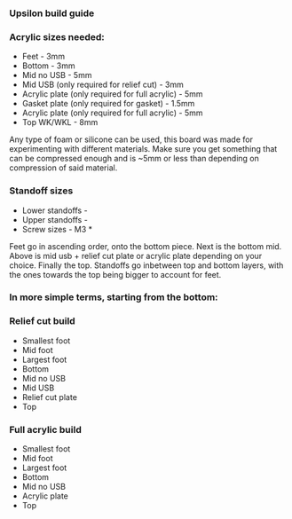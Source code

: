 ### Upsilon build guide

### Acrylic sizes needed:

* Feet - 3mm
* Bottom - 3mm
* Mid no USB - 5mm
* Mid USB (only required for relief cut) - 3mm
* Acrylic plate (only required for full acrylic) - 5mm
* Gasket plate (only required for gasket) - 1.5mm
* Acrylic plate (only required for full acrylic) - 5mm
* Top WK/WKL - 8mm

Any type of foam or silicone can be used, this board was made for experimenting with
different materials. Make sure you get something that can be compressed enough and is
~5mm or less than depending on compression of said material.

### Standoff sizes

* Lower standoffs - 
* Upper standoffs - 
* Screw sizes - M3 * 

Feet go in ascending order, onto the bottom piece. Next is the bottom mid. Above is mid usb + relief cut plate or acrylic plate depending on your choice. Finally the top. Standoffs go inbetween top and bottom layers, with the ones towards the top being bigger to account for feet.

### In more simple terms, starting from the bottom:


### Relief cut build

* Smallest foot
* Mid foot
* Largest foot
* Bottom
* Mid no USB
* Mid USB
* Relief cut plate
* Top

### Full acrylic build

* Smallest foot
* Mid foot
* Largest foot
* Bottom
* Mid no USB
* Acrylic plate
* Top
